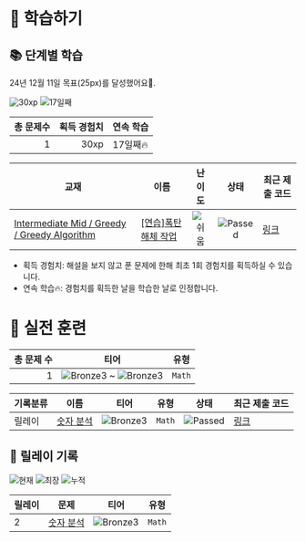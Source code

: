 # 📖 학습하기

## 📚 단계별 학습
24년 12월 11일 목표(25px)를 달성했어요🥳.

![30xp](https://img.shields.io/badge/EXP-30xp-%235cb85c.svg?for-the-badge)
![17일째](https://img.shields.io/badge/연속학습-17일째-%23E34F26.svg?for-the-badge)

|총 문제수|획득 경험치|연속 학습|
|---:|---:|---|
1|30xp|17일째🔥|

|교재|이름|난이도|상태|최근 제출 코드|
|---|---|:---:|:---:|---|
|[Intermediate Mid / Greedy / Greedy Algorithm](https://www.codetree.ai/missions?missionId=8)|[[연습]폭탄 해체 작업](https://www.codetree.ai/missions/8/problems/the-bomb-dismantling)|![쉬움][easy]|![Passed][passed]|[링크](https://github.com/qowlz/codetree-TILs/blob/main/241211/%ED%8F%AD%ED%83%84%20%ED%95%B4%EC%B2%B4%20%EC%9E%91%EC%97%85/the-bomb-dismantling.cpp)|


* 획득 경험치: 해설을 보지 않고 푼 문제에 한해 최초 1회 경험치를 획득하실 수 있습니다.
* 연속 학습🔥: 경험치를 획득한 날을 학습한 날로 인정합니다.


# 🥇 실전 훈련
|총 문제 수|티어|유형|
|---:|---|---|
|1|![Bronze3][b3] ~ ![Bronze3][b3]|`Math`|

|기록분류|이름|티어|유형|상태|최근 제출 코드|
|---|---|---|---|---|---|
|릴레이|[숫자 분석](https://www.codetree.ai/training-field/search/problems/number-analysis)|![Bronze3][b3]|`Math`|![Passed][passed]|[링크](https://github.com/qowlz/codetree-TILs/blob/main/241211/%EC%88%AB%EC%9E%90%20%EB%B6%84%EC%84%9D/number-analysis.cpp)|


## 🏃 릴레이 기록
![현재](https://img.shields.io/badge/현재_릴레이-2-%235cb85c.svg?for-the-badge)
![최장](https://img.shields.io/badge/최장_릴레이-6-%23E34F26.svg?for-the-badge)
![누적](https://img.shields.io/badge/누적_릴레이-8-%2300599C.svg?for-the-badge)

|릴레이|문제|티어|유형|
|---|---|---|---|
|2|[숫자 분석](https://www.codetree.ai/training-field/search/problems/number-analysis)|![Bronze3][b3]|`Math`|










[b5]: https://img.shields.io/badge/Bronze_5-%235D3E31.svg
[b4]: https://img.shields.io/badge/Bronze_4-%235D3E31.svg
[b3]: https://img.shields.io/badge/Bronze_3-%235D3E31.svg
[b2]: https://img.shields.io/badge/Bronze_2-%235D3E31.svg
[b1]: https://img.shields.io/badge/Bronze_1-%235D3E31.svg
[s5]: https://img.shields.io/badge/Silver_5-%23394960.svg
[s4]: https://img.shields.io/badge/Silver_4-%23394960.svg
[s3]: https://img.shields.io/badge/Silver_3-%23394960.svg
[s2]: https://img.shields.io/badge/Silver_2-%23394960.svg
[s1]: https://img.shields.io/badge/Silver_1-%23394960.svg
[g5]: https://img.shields.io/badge/Gold_5-%23FFC433.svg
[g4]: https://img.shields.io/badge/Gold_4-%23FFC433.svg
[g3]: https://img.shields.io/badge/Gold_3-%23FFC433.svg
[g2]: https://img.shields.io/badge/Gold_2-%23FFC433.svg
[g1]: https://img.shields.io/badge/Gold_1-%23FFC433.svg
[p5]: https://img.shields.io/badge/Platinum_5-%2376DDD8.svg
[p4]: https://img.shields.io/badge/Platinum_4-%2376DDD8.svg
[p3]: https://img.shields.io/badge/Platinum_3-%2376DDD8.svg
[p2]: https://img.shields.io/badge/Platinum_2-%2376DDD8.svg
[p1]: https://img.shields.io/badge/Platinum_1-%2376DDD8.svg
[passed]: https://img.shields.io/badge/Passed-%23009D27.svg
[failed]: https://img.shields.io/badge/Failed-%23D24D57.svg
[easy]: https://img.shields.io/badge/쉬움-%235cb85c.svg?for-the-badge
[medium]: https://img.shields.io/badge/보통-%23FFC433.svg?for-the-badge
[hard]: https://img.shields.io/badge/어려움-%23D24D57.svg?for-the-badge